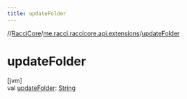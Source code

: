 ```yaml
---
title: updateFolder
---
```

//[RacciCore](../../index.html)/[me.racci.raccicore.api.extensions](index.html)/[updateFolder](update-folder.html)



# updateFolder



[jvm]\
val [updateFolder](update-folder.html): [String](https://kotlinlang.org/api/latest/jvm/stdlib/kotlin/-string/index.html)




